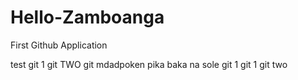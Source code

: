 # Hello-Zamboanga
First Github Application

test
git 1
git TWO
git mdadpoken
pika baka na sole
git 1
git 1
git two

